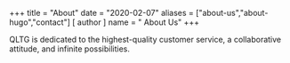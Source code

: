+++
title = "About"
date = "2020-02-07"
aliases = ["about-us","about-hugo","contact"]
[ author ]
  name = " About Us"
+++

QLTG is dedicated to the highest-quality customer service, a collaborative attitude, and infinite possibilities. 
<!--stackedit_data:
eyJoaXN0b3J5IjpbLTE0MTQyNzUxOTIsMjAzMDkwMDczM119
-->
